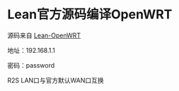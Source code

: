 # Lean官方源码编译OpenWRT
源码来自 [Lean-OpenWRT](https://github.com/coolsnowwolf/lede)

地址：192.168.1.1

密码：password

R2S LAN口与官方默认WAN口互换
